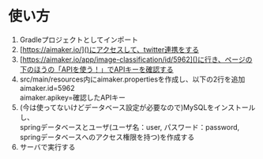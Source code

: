 # 使い方
1. Gradleプロジェクトとしてインポート
2. [https://aimaker.io/]()にアクセスして、twitter連携をする
3. [https://aimaker.io/app/image-classification/id/5962]()に行き、ページの下のほうの「APIを使う！」でAPIキーを確認する
4. src/main/resources内にaimaker.propertiesを作成し、以下の2行を追加  
aimaker.id=5962  
aimaker.apikey=確認したAPIキー
5. (今は使ってないけどデータベース設定が必要なので)MySQLをインストールし、  
springデータベースとユーザ(ユーザ名：user, パスワード：password, springデータベースへのアクセス権限を持つ)を作成する
6. サーバで実行する
